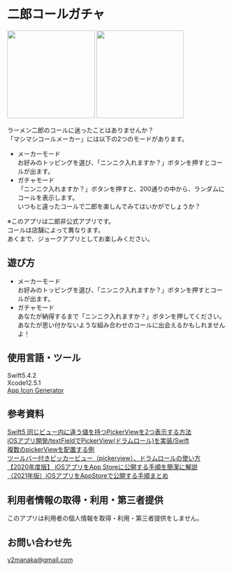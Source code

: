 # 二郎コールガチャ
<img src="https://user-images.githubusercontent.com/54618797/127159681-bf385025-0c10-4ba0-a166-ee8e9a47a628.png" width="200">

<img src="https://user-images.githubusercontent.com/54618797/126992921-def5c725-665c-4f8a-9a81-2714332043ed.png" width="200">

ラーメン二郎のコールに迷ったことはありませんか？  
「マシマシコールメーカー」には以下の2つのモードがあります。
- メーカーモード   
お好みのトッピングを選び、「ニンニク入れますか？」ボタンを押すとコールが出ます。   
- ガチャモード   
「ニンニク入れますか？」ボタンを押すと、200通りの中から、ランダムにコールを表示します。  
いつもと違ったコールで二郎を楽しんでみてはいかがでしょうか？  

※このアプリは二郎非公式アプリです。  
コールは店舗によって異なります。  
あくまで、ジョークアプリとしてお楽しみください。  

## 遊び方
- メーカーモード   
お好みのトッピングを選び、「ニンニク入れますか？」ボタンを押すとコールが出ます。   
- ガチャモード   
あなたが納得するまで「ニンニク入れますか？」ボタンを押してください。
あなたが思い付かないような組み合わせのコールに出会えるかもしれませんよ！

## 使用言語・ツール
Swift5.4.2   
Xcode12.5.1   
[App Icon Generator](https://appicon.co/)   
## 参考資料
[Swift5 同じビュー内に違う値を持つPickerViewを2つ表示する方法](https://etolog.jp/archives/pickerview_memo.html)   
[iOSアプリ開発/textFieldでPickerView(ドラムロール)を実装/Swift](https://qiita.com/kayo311/items/dce998311bbaa98ff771)   
[複数のpickerViewを配置する例](https://qiita.com/shinsakujazzbass/items/a06dd3c69d6c91a9691c)   
[ツールバー付きピッカービュー（pickerview）、ドラムロールの使い方](https://www.zinbloger.com/2021/05/swiftpickerview2/)   
[【2020年度版】 iOSアプリをApp Storeに公開する手順を簡潔に解説](https://qiita.com/Labi/items/3b71b8f5ef065904c1de)   
[（2021年版）iOSアプリをAppStoreで公開する手順まとめ](https://zenn.dev/moutend/articles/feebf0120dce6e6426fa)   

## 利用者情報の取得・利用・第三者提供
このアプリは利用者の個人情報を取得・利用・第三者提供をしません。

## お問い合わせ先
y2manaka@gmail.com
